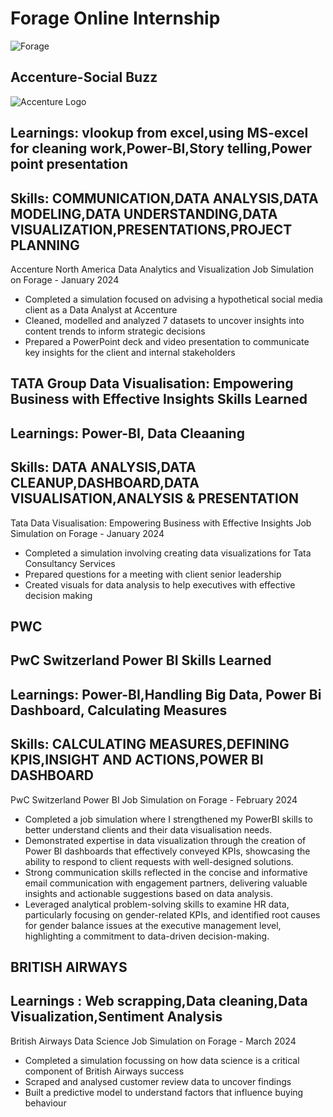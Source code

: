 # Forage Online Internship
![Forage](https://github.com/16rasika/Forage-Portfolio/assets/128808554/8533191e-c3a7-4934-a87d-cd1ed3cc0893)

## Accenture-Social Buzz
![Accenture Logo](https://github.com/16rasika/Forage-Portfolio/assets/128808554/e7d44129-e4a1-437a-a938-51a6e1353129)

## Learnings: vlookup from excel,using MS-excel for cleaning work,Power-BI,Story telling,Power point presentation
## Skills: COMMUNICATION,DATA ANALYSIS,DATA MODELING,DATA UNDERSTANDING,DATA VISUALIZATION,PRESENTATIONS,PROJECT PLANNING
           
Accenture North America Data Analytics and Visualization Job Simulation on
Forage - January 2024
 * Completed a simulation focused on advising a hypothetical social media client
   as a Data Analyst at Accenture
 * Cleaned, modelled and analyzed 7 datasets to uncover insights into content
   trends to inform strategic decisions
 * Prepared a PowerPoint deck and video presentation to communicate key insights
   for the client and internal stakeholders
   
## TATA Group Data Visualisation: Empowering Business with Effective Insights Skills Learned
## Learnings: Power-BI, Data Cleaaning
## Skills: DATA ANALYSIS,DATA CLEANUP,DASHBOARD,DATA VISUALISATION,ANALYSIS & PRESENTATION

Tata Data Visualisation: Empowering Business with Effective Insights Job
Simulation on Forage - January 2024
 * Completed a simulation involving creating data visualizations for Tata
   Consultancy Services
 * Prepared questions for a meeting with client senior leadership
 * Created visuals for data analysis to help executives with effective decision
   making
    
## PWC
## PwC Switzerland Power BI Skills Learned
## Learnings: Power-BI,Handling Big Data, Power Bi Dashboard, Calculating Measures
## Skills: CALCULATING MEASURES,DEFINING KPIS,INSIGHT AND ACTIONS,POWER BI DASHBOARD

PwC Switzerland Power BI Job Simulation on Forage - February 2024
 * Completed a job simulation where I strengthened my PowerBI skills to better
   understand clients and their data visualisation needs.
 * Demonstrated expertise in data visualization through the creation of Power BI
   dashboards that effectively conveyed KPIs, showcasing the ability to respond
   to client requests with well-designed solutions.
 * Strong communication skills reflected in the concise and informative email
   communication with engagement partners, delivering valuable insights and
   actionable suggestions based on data analysis.
 * Leveraged analytical problem-solving skills to examine HR data, particularly
   focusing on gender-related KPIs, and identified root causes for gender
   balance issues at the executive management level, highlighting a commitment
   to data-driven decision-making.
 
## BRITISH AIRWAYS
## Learnings : Web scrapping,Data cleaning,Data Visualization,Sentiment Analysis
British Airways Data Science Job Simulation on Forage - March 2024
 * Completed a simulation focussing on how data science is a critical component
   of British Airways success
 * Scraped and analysed customer review data to uncover findings
 * Built a predictive model to understand factors that influence buying
   behaviour
